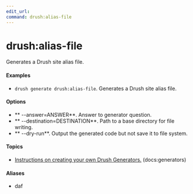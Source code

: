 ```yaml
---
edit_url: 
command: drush:alias-file
---
```

# drush:alias-file

Generates a Drush site alias file.

#### Examples

- <code>drush generate drush:alias-file</code>. Generates a Drush site alias file.

#### Options

- ** --answer=ANSWER**. Answer to generator question.
- ** --destination=DESTINATION**. Path to a base directory for file writing.
- ** --dry-run**. Output the generated code but not save it to file system.

#### Topics

- [Instructions on creating your own Drush Generators.](../../vendor/drush/drush/docs/generators.md) (docs:generators)

#### Aliases

- daf


